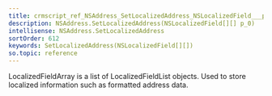 ```yaml
---
title: crmscript_ref_NSAddress_SetLocalizedAddress_NSLocalizedField___p_0
description: NSAddress.SetLocalizedAddress(NSLocalizedField[][] p_0)
intellisense: NSAddress.SetLocalizedAddress
sortOrder: 612
keywords: SetLocalizedAddress(NSLocalizedField[][])
so.topic: reference
---
```



LocalizedFieldArray is a list of LocalizedFieldList objects. Used to store localized information such as formatted address data.


